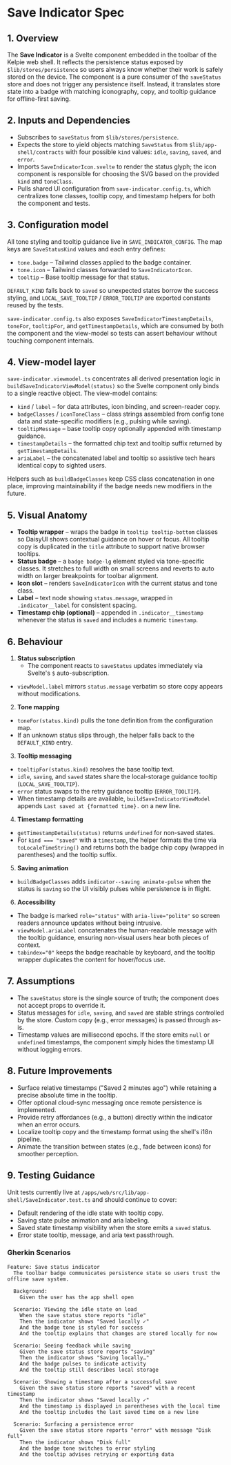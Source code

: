 # Save Indicator Spec

## 1. Overview

The **Save Indicator** is a Svelte component embedded in the toolbar of the Kelpie web shell. It reflects the persistence status
exposed by `$lib/stores/persistence` so users always know whether their work is safely stored on the device. The component is a
pure consumer of the `saveStatus` store and does not trigger any persistence itself. Instead, it translates store state into a
badge with matching iconography, copy, and tooltip guidance for offline-first saving.

## 2. Inputs and Dependencies

- Subscribes to `saveStatus` from `$lib/stores/persistence`.
- Expects the store to yield objects matching `SaveStatus` from `$lib/app-shell/contracts` with four possible `kind` values:
  `idle`, `saving`, `saved`, and `error`.
- Imports `SaveIndicatorIcon.svelte` to render the status glyph; the icon component is responsible for choosing the SVG based on
  the provided `kind` and `toneClass`.
- Pulls shared UI configuration from `save-indicator.config.ts`, which centralizes tone classes, tooltip copy, and timestamp
  helpers for both the component and tests.

## 3. Configuration model

All tone styling and tooltip guidance live in `SAVE_INDICATOR_CONFIG`. The map keys are `SaveStatusKind` values and each entry
defines:

- `tone.badge` – Tailwind classes applied to the badge container.
- `tone.icon` – Tailwind classes forwarded to `SaveIndicatorIcon`.
- `tooltip` – Base tooltip message for that status.

`DEFAULT_KIND` falls back to `saved` so unexpected states borrow the success styling, and `LOCAL_SAVE_TOOLTIP` / `ERROR_TOOLTIP`
are exported constants reused by the tests.

`save-indicator.config.ts` also exposes `SaveIndicatorTimestampDetails`, `toneFor`, `tooltipFor`, and `getTimestampDetails`, which
are consumed by both the component and the view-model so tests can assert behaviour without touching component internals.

## 4. View-model layer

`save-indicator.viewmodel.ts` concentrates all derived presentation logic in `buildSaveIndicatorViewModel(status)` so the Svelte
component only binds to a single reactive object. The view-model contains:

- `kind` / `label` – for data attributes, icon binding, and screen-reader copy.
- `badgeClasses` / `iconToneClass` – class strings assembled from config tone data and state-specific modifiers (e.g., pulsing
  while saving).
- `tooltipMessage` – base tooltip copy optionally appended with timestamp guidance.
- `timestampDetails` – the formatted chip text and tooltip suffix returned by `getTimestampDetails`.
- `ariaLabel` – the concatenated label and tooltip so assistive tech hears identical copy to sighted users.

Helpers such as `buildBadgeClasses` keep CSS class concatenation in one place, improving maintainability if the badge needs new
modifiers in the future.

## 5. Visual Anatomy

- **Tooltip wrapper** – wraps the badge in `tooltip tooltip-bottom` classes so DaisyUI shows contextual guidance on hover or
  focus. All tooltip copy is duplicated in the `title` attribute to support native browser tooltips.
- **Status badge** – a `badge badge-lg` element styled via tone-specific classes. It stretches to full width on small screens
  and reverts to auto width on larger breakpoints for toolbar alignment.
- **Icon slot** – renders `SaveIndicatorIcon` with the current status and tone class.
- **Label** – text node showing `status.message`, wrapped in `.indicator__label` for consistent spacing.
- **Timestamp chip (optional)** – appended in `.indicator__timestamp` whenever the status is `saved` and includes a numeric
  `timestamp`.

## 6. Behaviour

1. **Status subscription**
   - The component reacts to `saveStatus` updates immediately via Svelte's `$` auto-subscription.

- `viewModel.label` mirrors `status.message` verbatim so store copy appears without modifications.

2. **Tone mapping**

- `toneFor(status.kind)` pulls the tone definition from the configuration map.
- If an unknown status slips through, the helper falls back to the `DEFAULT_KIND` entry.

3. **Tooltip messaging**

- `tooltipFor(status.kind)` resolves the base tooltip text.
- `idle`, `saving`, and `saved` states share the local-storage guidance tooltip
  (`LOCAL_SAVE_TOOLTIP`).
- `error` status swaps to the retry guidance tooltip (`ERROR_TOOLTIP`).
- When timestamp details are available, `buildSaveIndicatorViewModel` appends `Last saved at {formatted time}.` on a new line.

4. **Timestamp formatting**

- `getTimestampDetails(status)` returns `undefined` for non-saved states.
- For `kind === "saved"` with a `timestamp`, the helper formats the time via `toLocaleTimeString()` and returns both the badge
  chip copy (wrapped in parentheses) and the tooltip suffix.

5. **Saving animation**

- `buildBadgeClasses` adds `indicator--saving animate-pulse` when the status is `saving` so the UI visibly pulses while
  persistence is in flight.

6. **Accessibility**

- The badge is marked `role="status"` with `aria-live="polite"` so screen readers announce updates without being intrusive.
- `viewModel.ariaLabel` concatenates the human-readable message with the tooltip guidance, ensuring non-visual users hear both
  pieces of context.
- `tabindex="0"` keeps the badge reachable by keyboard, and the tooltip wrapper duplicates the content for hover/focus use.

## 7. Assumptions

- The `saveStatus` store is the single source of truth; the component does not accept props to override it.
- Status messages for `idle`, `saving`, and `saved` are stable strings controlled by the store. Custom copy (e.g., error
  messages) is passed through as-is.
- Timestamp values are millisecond epochs. If the store emits `null` or `undefined` timestamps, the component simply hides the
  timestamp UI without logging errors.

## 8. Future Improvements

- Surface relative timestamps ("Saved 2 minutes ago") while retaining a precise absolute time in the tooltip.
- Offer optional cloud-sync messaging once remote persistence is implemented.
- Provide retry affordances (e.g., a button) directly within the indicator when an error occurs.
- Localize tooltip copy and the timestamp format using the shell's i18n pipeline.
- Animate the transition between states (e.g., fade between icons) for smoother perception.

## 9. Testing Guidance

Unit tests currently live at `/apps/web/src/lib/app-shell/SaveIndicator.test.ts` and should continue to cover:

- Default rendering of the idle state with tooltip copy.
- Saving state pulse animation and aria labeling.
- Saved state timestamp visibility when the store emits a `saved` status.
- Error state tooltip, message, and aria text passthrough.

### Gherkin Scenarios

```gherkin
Feature: Save status indicator
  The toolbar badge communicates persistence state so users trust the offline save system.

  Background:
    Given the user has the app shell open

  Scenario: Viewing the idle state on load
    When the save status store reports "idle"
    Then the indicator shows "Saved locally ✓"
    And the badge tone is styled for success
    And the tooltip explains that changes are stored locally for now

  Scenario: Seeing feedback while saving
    Given the save status store reports "saving"
    Then the indicator shows "Saving locally…"
    And the badge pulses to indicate activity
    And the tooltip still describes local storage

  Scenario: Showing a timestamp after a successful save
    Given the save status store reports "saved" with a recent timestamp
    Then the indicator shows "Saved locally ✓"
    And the timestamp is displayed in parentheses with the local time
    And the tooltip includes the last saved time on a new line

  Scenario: Surfacing a persistence error
    Given the save status store reports "error" with message "Disk full"
    Then the indicator shows "Disk full"
    And the badge tone switches to error styling
    And the tooltip advises retrying or exporting data
```
